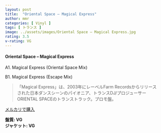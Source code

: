 ```yaml
---
layout: post
title:  "Oriental Space – Magical Express"
author: mmr
categories: [ Vinyl ]
tags: [ トランス ]
image: ../assets/images/Oriental Space – Magical Express.jpg
rating: 3.5
v-rating: VG
---
```


#### Oriental Space – Magical Express

A1. Magical Express (Oriental Space Mix)

B1. Magical Express (Escape Mix)

> 「Magical Express」は、2003年にレーベルFarm Recordsからリリースされた日本ダンスシーンのパイオニア、トランスDJ/プロジューサーORIENTAL SPACEのトランストラック。プロモ盤。

[メルカリで購入](https://jp.mercari.com/item/m62151238558)

<div class="mt-4 mb-4 d-flex align-items-center">
<strong class="mr-1">盤質: VG</strong>
</div>
<div class="mt-4 mb-4 d-flex align-items-center">
<strong class="mr-1">ジャケット: VG</strong>
</div>
